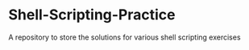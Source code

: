 # Shell-Scripting-Practice
A repository to store the solutions for various shell scripting exercises
